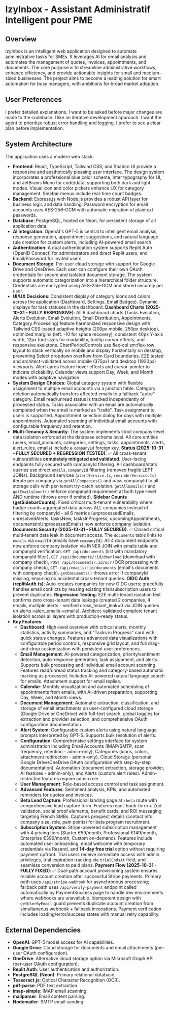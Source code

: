 # IzyInbox - Assistant Administratif Intelligent pour PME

## Overview
IzyInbox is an intelligent web application designed to automate administrative tasks for SMEs. It leverages AI for email analysis and automates the management of quotes, invoices, appointments, and documents. The core purpose is to streamline administrative workflows, enhance efficiency, and provide actionable insights for small and medium-sized businesses. The project aims to become a leading solution for smart automation for busy managers, with ambitions for broad market adoption.

## User Preferences
I prefer detailed explanations.
I want to be asked before major changes are made to the codebase.
I like an iterative development approach.
I want the agent to prioritize robust error handling and logging.
I prefer to see a clear plan before implementation.

## System Architecture
The application uses a modern web stack:
- **Frontend**: React, TypeScript, Tailwind CSS, and Shadcn UI provide a responsive and aesthetically pleasing user interface. The design system incorporates a professional blue color scheme, Inter typography for UI, and JetBrains Mono for code/data, supporting both dark and light modes. Visual icon and color pickers enhance UX for category management. Sidebar menus include real-time count badges.
- **Backend**: Express.js with Node.js provides a robust API layer for business logic and data handling. Password encryption for email accounts uses AES-256-GCM with automatic migration of plaintext passwords.
- **Database**: PostgreSQL, hosted on Neon, for persistent storage of all application data.
- **AI Integration**: OpenAI's GPT-5 is central to intelligent email analysis, response generation, appointment suggestions, and natural language rule creation for custom alerts, including AI-powered email search.
- **Authentication**: A dual authentication system supports Replit Auth (OpenID Connect) for administrators and direct Replit users, and Email/Password for invited users.
- **Document Storage**: Per-user cloud storage with support for Google Drive and OneDrive. Each user can configure their own OAuth credentials for secure and isolated document storage. The system supports automatic categorization into a hierarchical folder structure. Credentials are encrypted using AES-256-GCM and stored securely per user.
- **UI/UX Decisions**: Consistent display of category icons and colors across the application (Dashboard, Settings, Email Badges). Dynamic displays for task statuses in the dashboard. **Dashboard Charts (2025-10-31 - FULLY RESPONSIVE)**: All 6 dashboard charts (Tasks Evolution, Alerts Evolution, Email Evolution, Email Distribution, Appointments, Category Processing) feature harmonized responsive design with Tailwind CSS-based adaptive heights (200px mobile, 250px desktop), optimized margins (left: -10 for space recovery), consistent 40px Y-axis width, 12px font sizes for readability, tooltip cursor effects, and responsive skeletons. ChartPeriodControls use flex-col sm:flex-row layout to stack vertically on mobile and display horizontally on desktop, preventing Select dropdown overflow from Card boundaries. E2E tested and architect-validated across mobile (375px) and desktop (1920px) viewports. Alert cards feature hover effects and cursor-pointer to indicate clickability. Calendar views support Day, Week, and Month modes with adaptive navigation.
- **System Design Choices**: Global category system with flexible assignment to multiple email accounts via a junction table. Category deletion automatically transfers affected emails to a fallback "autre" category. Email read/unread status is tracked independently of processed status. Tasks associated with an email are automatically completed when the email is marked as "traité". Task assignment to users is supported. Appointment selection dialog for days with multiple appointments. Automated scanning of individual email accounts with configurable frequency and retention.
- **Multi-Tenancy & Security**: The system implements strict company-level data isolation enforced at the database schema level. All core entities (users, email_accounts, categories, settings, tasks, appointments, alerts, alert_rules, emails) include a `companyId` foreign key. **Status (2025-10-31 - FULLY SECURED + REGRESSION TESTED)**: ✅ All cross-tenant vulnerabilities **completely mitigated and validated**. User-facing endpoints fully secured with companyId filtering. All dashboard/stats queries use direct `emails.companyId` filtering (removed fragile LEFT JOINs). Background services (`alertService.ts`, `reminderService.ts`) iterate per company via `getAllCompanies()` and pass companyId to all storage calls with per-tenant try-catch isolation. `getAllEmails()` and `getEmailsCount()` enforce companyId requirement at both type-level AND runtime (throws error if omitted). **Sidebar Counts (getSidebarCounts)**: Fixed critical multi-tenant vulnerability where badge counts aggregated data across ALL companies instead of filtering by companyId - all 6 metrics (unprocessedEmails, unresolvedAlerts, tasksNew, tasksInProgress, upcomingAppointments, documentsInUnprocessedEmails) now enforce company isolation. **Documents Security (2025-10-31 - FULLY SECURED)**: ✅ Closed critical multi-tenant data leak in document access. The `documents` table links to `emails` via `emailId` (emails have `companyId`). All 4 document endpoints now enforce company isolation via INNER JOIN with emails table and companyId verification: `GET /api/documents` (list with mandatory companyId filter), `GET /api/documents/:id/download` (download with company check), `POST /api/documents/:id/ocr` (OCR processing with company check), `GET /api/emails/:id/documents` (email's documents with company check). `getDocuments()` throws error if companyId missing, ensuring no accidental cross-tenant queries. **OIDC Auth (replitAuth.ts)**: Auto-creates companies for new OIDC users; gracefully handles email conflicts by reusing existing trial/subscription users to prevent duplicates. **Regression Testing**: E2E multi-tenant isolation test confirms zero cross-tenant data leakage (created 2 companies, 4 emails, multiple alerts - verified cross_tenant_leak=0 via JOIN queries on alerts→alert_emails→emails). Architect-validated complete tenant isolation across all layers with production-ready status.
- **Key Features**:
    - **Dashboard**: High-level overview with critical alerts, monthly statistics, activity summaries, and "Tasks in Progress" card with quick status changes. Features advanced data visualizations with configurable period controls, responsive grid layout, and full drag-and-drop customization with persistent user preferences.
    - **Email Management**: AI-powered categorization, priority/sentiment detection, auto-response generation, task assignment, and alerts. Supports bulk processing and individual email account scanning. Features read/unread status tracking and category-based automatic marking as processed. Includes AI-powered natural language search for emails. Attachment support for email replies.
    - **Calendar**: Monthly visualization and automated scheduling of appointments from emails, with AI-driven preparation, supporting Day, Week, and Month views.
    - **Document Management**: Automatic extraction, classification, and storage of email attachments on user-configured cloud storage (Google Drive or OneDrive) with full-text search, global toggles for extraction and provider selection, and comprehensive OAuth configuration documentation.
    - **Alert System**: Configurable custom alerts using natural language prompts interpreted by GPT-5. Supports bulk resolution of alerts.
    - **Configuration**: Comprehensive settings interface for system administration including Email Accounts (IMAP/SMTP, scan frequency, retention - admin-only), Categories (icons, colors, attachment redirection - admin-only), Cloud Storage (personal Google Drive/OneDrive OAuth configuration with step-by-step documentation), Automation (document extraction, storage provider, AI features - admin-only), and Alerts (custom alert rules). Admin-restricted features require admin role.
    - **User Management**: Role-based access control and task assignment.
    - **Advanced Features**: Sentiment analysis, KPIs, and automated reminders for quotes and invoices.
    - **Beta Lead Capture**: Professional landing page at `/beta` route with comprehensive lead capture form. Features react-hook-form + Zod validation, social proof elements, benefit cards, and ROI messaging targeting French SMBs. Captures prospect details (contact info, company size, role, pain points) for beta program recruitment.
    - **Subscription System**: Stripe-powered subscription management with 4 pricing tiers (Starter €59/month, Professional €149/month, Enterprise €399/month, Custom on-demand). Features include automated user onboarding, email welcome with temporary credentials via Resend, and **14-day free trial** option without requiring payment upfront. Trial users receive immediate access with admin privileges, trial expiration tracking via `trialEndsAt` field, and seamless conversion to paid plans. **Payment Flow (2025-10-31 - FULLY FIXED)**: ✅ Dual-path account provisioning system ensures reliable account creation after successful Stripe payments. Primary path uses `/api/stripe-webhook` for asynchronous processing; fallback path uses `/api/verify-payment` endpoint called automatically by PaymentSuccess page to handle dev environments where webhooks are unavailable. Idempotent design with `getUserByEmail` guard prevents duplicate account creation from simultaneous webhook + fallback invocations. Payment verification includes loading/error/success states with manual retry capability.

## External Dependencies
- **OpenAI**: GPT-5 model access for AI capabilities.
- **Google Drive**: Cloud storage for documents and email attachments (per-user OAuth configuration).
- **OneDrive**: Alternative cloud storage option via Microsoft Graph API (per-user OAuth configuration).
- **Replit Auth**: User authentication and authorization.
- **PostgreSQL (Neon)**: Primary relational database.
- **Tesseract.js**: Optical Character Recognition (OCR).
- **pdf-parse**: PDF text extraction.
- **imap-simple**: IMAP email scanning.
- **mailparser**: Email content parsing.
- **Nodemailer**: SMTP email sending.